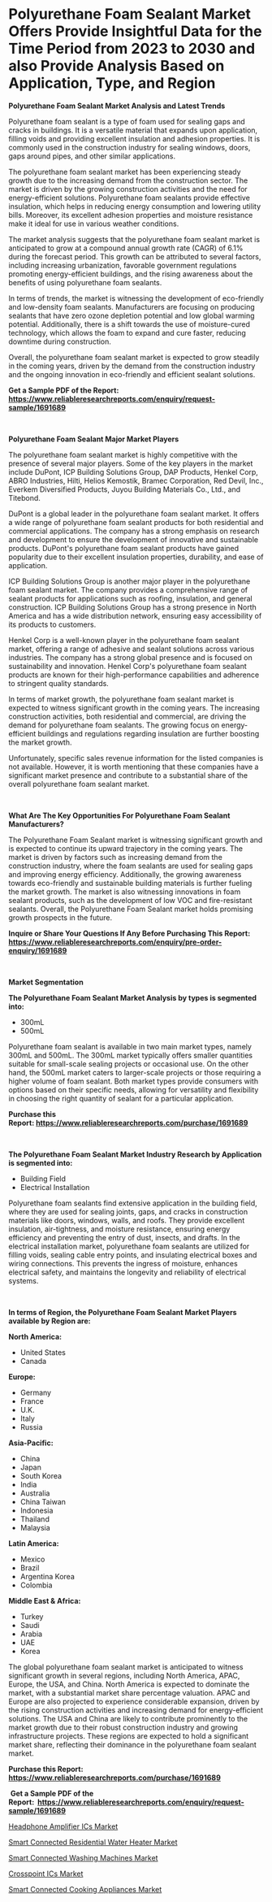 <p><h1>Polyurethane Foam Sealant Market Offers Provide Insightful Data for the Time Period from 2023 to 2030 and also Provide Analysis Based on Application, Type, and Region</h1></p><p><strong>Polyurethane Foam Sealant Market Analysis and Latest Trends</strong></p>
<p><p>Polyurethane foam sealant is a type of foam used for sealing gaps and cracks in buildings. It is a versatile material that expands upon application, filling voids and providing excellent insulation and adhesion properties. It is commonly used in the construction industry for sealing windows, doors, gaps around pipes, and other similar applications.</p><p>The polyurethane foam sealant market has been experiencing steady growth due to the increasing demand from the construction sector. The market is driven by the growing construction activities and the need for energy-efficient solutions. Polyurethane foam sealants provide effective insulation, which helps in reducing energy consumption and lowering utility bills. Moreover, its excellent adhesion properties and moisture resistance make it ideal for use in various weather conditions.</p><p>The market analysis suggests that the polyurethane foam sealant market is anticipated to grow at a compound annual growth rate (CAGR) of 6.1% during the forecast period. This growth can be attributed to several factors, including increasing urbanization, favorable government regulations promoting energy-efficient buildings, and the rising awareness about the benefits of using polyurethane foam sealants.</p><p>In terms of trends, the market is witnessing the development of eco-friendly and low-density foam sealants. Manufacturers are focusing on producing sealants that have zero ozone depletion potential and low global warming potential. Additionally, there is a shift towards the use of moisture-cured technology, which allows the foam to expand and cure faster, reducing downtime during construction.</p><p>Overall, the polyurethane foam sealant market is expected to grow steadily in the coming years, driven by the demand from the construction industry and the ongoing innovation in eco-friendly and efficient sealant solutions.</p></p>
<p><strong>Get a Sample PDF of the Report:&nbsp; <a href="https://www.reliableresearchreports.com/enquiry/request-sample/1691689">https://www.reliableresearchreports.com/enquiry/request-sample/1691689</a></strong></p>
<p>&nbsp;</p>
<p><strong>Polyurethane Foam Sealant Major Market Players</strong></p>
<p><p>The polyurethane foam sealant market is highly competitive with the presence of several major players. Some of the key players in the market include DuPont, ICP Building Solutions Group, DAP Products, Henkel Corp, ABRO Industries, Hilti, Helios Kemostik, Bramec Corporation, Red Devil, Inc., Everkem Diversified Products, Juyou Building Materials Co., Ltd., and Titebond.</p><p>DuPont is a global leader in the polyurethane foam sealant market. It offers a wide range of polyurethane foam sealant products for both residential and commercial applications. The company has a strong emphasis on research and development to ensure the development of innovative and sustainable products. DuPont's polyurethane foam sealant products have gained popularity due to their excellent insulation properties, durability, and ease of application.</p><p>ICP Building Solutions Group is another major player in the polyurethane foam sealant market. The company provides a comprehensive range of sealant products for applications such as roofing, insulation, and general construction. ICP Building Solutions Group has a strong presence in North America and has a wide distribution network, ensuring easy accessibility of its products to customers.</p><p>Henkel Corp is a well-known player in the polyurethane foam sealant market, offering a range of adhesive and sealant solutions across various industries. The company has a strong global presence and is focused on sustainability and innovation. Henkel Corp's polyurethane foam sealant products are known for their high-performance capabilities and adherence to stringent quality standards.</p><p>In terms of market growth, the polyurethane foam sealant market is expected to witness significant growth in the coming years. The increasing construction activities, both residential and commercial, are driving the demand for polyurethane foam sealants. The growing focus on energy-efficient buildings and regulations regarding insulation are further boosting the market growth.</p><p>Unfortunately, specific sales revenue information for the listed companies is not available. However, it is worth mentioning that these companies have a significant market presence and contribute to a substantial share of the overall polyurethane foam sealant market.</p></p>
<p>&nbsp;</p>
<p><strong>What Are The Key Opportunities For Polyurethane Foam Sealant Manufacturers?</strong></p>
<p><p>The Polyurethane Foam Sealant market is witnessing significant growth and is expected to continue its upward trajectory in the coming years. The market is driven by factors such as increasing demand from the construction industry, where the foam sealants are used for sealing gaps and improving energy efficiency. Additionally, the growing awareness towards eco-friendly and sustainable building materials is further fueling the market growth. The market is also witnessing innovations in foam sealant products, such as the development of low VOC and fire-resistant sealants. Overall, the Polyurethane Foam Sealant market holds promising growth prospects in the future.</p></p>
<p><strong>Inquire or Share Your Questions If Any Before Purchasing This Report: <a href="https://www.reliableresearchreports.com/enquiry/pre-order-enquiry/1691689">https://www.reliableresearchreports.com/enquiry/pre-order-enquiry/1691689</a></strong></p>
<p>&nbsp;</p>
<p><strong>Market Segmentation</strong></p>
<p><strong>The Polyurethane Foam Sealant Market Analysis by types is segmented into:</strong></p>
<p><ul><li>300mL</li><li>500mL</li></ul></p>
<p><p>Polyurethane foam sealant is available in two main market types, namely 300mL and 500mL. The 300mL market typically offers smaller quantities suitable for small-scale sealing projects or occasional use. On the other hand, the 500mL market caters to larger-scale projects or those requiring a higher volume of foam sealant. Both market types provide consumers with options based on their specific needs, allowing for versatility and flexibility in choosing the right quantity of sealant for a particular application.</p></p>
<p><strong>Purchase this Report:&nbsp;<a href="https://www.reliableresearchreports.com/purchase/1691689">https://www.reliableresearchreports.com/purchase/1691689</a></strong></p>
<p>&nbsp;</p>
<p><strong>The Polyurethane Foam Sealant Market Industry Research by Application is segmented into:</strong></p>
<p><ul><li>Building Field</li><li>Electrical Installation</li></ul></p>
<p><p>Polyurethane foam sealants find extensive application in the building field, where they are used for sealing joints, gaps, and cracks in construction materials like doors, windows, walls, and roofs. They provide excellent insulation, air-tightness, and moisture resistance, ensuring energy efficiency and preventing the entry of dust, insects, and drafts. In the electrical installation market, polyurethane foam sealants are utilized for filling voids, sealing cable entry points, and insulating electrical boxes and wiring connections. This prevents the ingress of moisture, enhances electrical safety, and maintains the longevity and reliability of electrical systems.</p></p>
<p>&nbsp;</p>
<p><strong>In terms of Region, the Polyurethane Foam Sealant Market Players available by Region are:</strong></p>
<p>
    <p> <strong> North America: </strong>
        <ul>
            <li>United States</li>
            <li>Canada</li>
        </ul>
        </p> 
    <p> <strong> Europe: </strong>
        <ul>
            <li>Germany</li>
            <li>France</li>
            <li>U.K.</li>
            <li>Italy</li>
            <li>Russia</li>
        </ul>
        </p> 
    <p> <strong> Asia-Pacific: </strong>
        <ul>
            <li>China</li>
            <li>Japan</li>
            <li>South Korea</li>
            <li>India</li>
            <li>Australia</li>
            <li>China Taiwan</li>
            <li>Indonesia</li>
            <li>Thailand</li>
            <li>Malaysia</li>
        </ul>
        </p> 
    <p> <strong> Latin America: </strong>
        <ul>
            <li>Mexico</li>
            <li>Brazil</li>
            <li>Argentina Korea</li>
            <li>Colombia</li>
        </ul>
        </p> 
    <p> <strong> Middle East & Africa: </strong>
        <ul>
            <li>Turkey</li>
            <li>Saudi</li>
            <li>Arabia</li>
            <li>UAE</li>
            <li>Korea</li>
        </ul>
    </p>
    </p>
<p><p>The global polyurethane foam sealant market is anticipated to witness significant growth in several regions, including North America, APAC, Europe, the USA, and China. North America is expected to dominate the market, with a substantial market share percentage valuation. APAC and Europe are also projected to experience considerable expansion, driven by the rising construction activities and increasing demand for energy-efficient solutions. The USA and China are likely to contribute prominently to the market growth due to their robust construction industry and growing infrastructure projects. These regions are expected to hold a significant market share, reflecting their dominance in the polyurethane foam sealant market.</p></p>
<p><strong>Purchase this Report: <a href="https://www.reliableresearchreports.com/purchase/1691689">https://www.reliableresearchreports.com/purchase/1691689</a></strong></p>
<p>&nbsp;<strong>Get a Sample PDF of the Report:&nbsp;&nbsp;<a href="https://www.reliableresearchreports.com/enquiry/request-sample/1691689">https://www.reliableresearchreports.com/enquiry/request-sample/1691689</a></strong></p>
<p><strong></strong></p>
<p><p><a href="https://medium.com/@minnieebert2827/headphone-amplifier-ics-market-size-and-market-trends-complete-industry-overview-2023-to-2030-2783f3b0ab8c">Headphone Amplifier ICs Market</a></p><p><a href="https://www.linkedin.com/pulse/smart-connected-residential-water-heater-market-size-growth-x2v0e/">Smart Connected Residential Water Heater Market</a></p><p><a href="https://www.linkedin.com/pulse/smart-connected-washing-machines-market-share-amp-new-dwjae/">Smart Connected Washing Machines Market</a></p><p><a href="https://medium.com/@deannakling2927/crosspoint-ics-market-size-and-market-trends-complete-industry-overview-2023-to-2030-293a298abc4e">Crosspoint ICs Market</a></p><p><a href="https://www.linkedin.com/pulse/smart-connected-cooking-appliances-market-research-report-mptje/">Smart Connected Cooking Appliances Market</a></p></p>